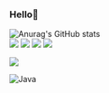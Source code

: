 ### Hello👋
![Anurag's GitHub stats](https://github-readme-stats.vercel.app/api?username=rltguqmduftlagl&&show_icons=true&theme=great-gatsby)<br>
<img src="https://github-readme-stats.vercel.app/api/top-langs/?username=baejoonsoo&hide=r,jupyter%20notebook,c%23&count_private=true&langs_count=10&theme=material-palenight"/> 
<img src="https://img.shields.io/badge/HTML5-E34F26?style=flat-square&logo=HTML5&logoColor=white"/></a> 
<img src="https://img.shields.io/badge/CSS3-1572B6?style=flat-square&logo=CSS3&logoColor=white"/></a> 
<img src="https://img.shields.io/badge/JavaScript-F7DF1E?style=flat-square&logo=JavaScript&logoColor=white"/></a> 
<!-- <img src="https://img.shields.io/badge/Node.js-339933?style=flat-square&logo=Node.js&logoColor=white"/></a> &nbsp -->
<!-- <img src="https://img.shields.io/badge/Android-3DDC84?style=flat-square&logo=Android&logoColor=white"/></a> &nbsp -->
<!-- <img src="https://img.shields.io/badge/MongoDB-47A248?style=flat-square&logo=MongoDB&logoColor=white"/></a> &nbsp -->
<img src="https://img.shields.io/badge/MySQL-4479A1?style=flat-square&logo=MySQL&logoColor=white"/></a>
<!-- <img src="https://img.shields.io/badge/c++-00599C?style=flat-square&logo=c%2B%2B&logoColor=white"/></a> &nbsp -->
![Java](https://img.shields.io/badge/java-%23ED8B00.svg?style=for-the-badge&logo=java&logoColor=white)
